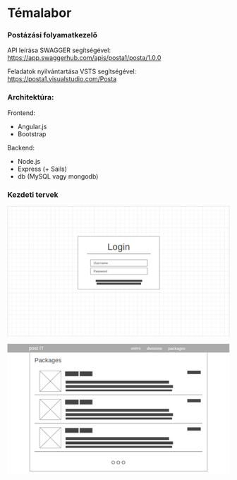 # Témalabor
### Postázási folyamatkezelő

API leírása SWAGGER segítségével:
https://app.swaggerhub.com/apis/posta1/posta/1.0.0

Feladatok nyilvántartása VSTS segítségével:
https://posta1.visualstudio.com/Posta

### Architektúra:

Frontend:
  - Angular.js
  - Bootstrap

Backend:
  - Node.js
  - Express (+ Sails)
  - db (MySQL vagy mongodb)
  
### Kezdeti tervek

![](assets/wireframe1.png)

![](assets/wireframe2.png)


